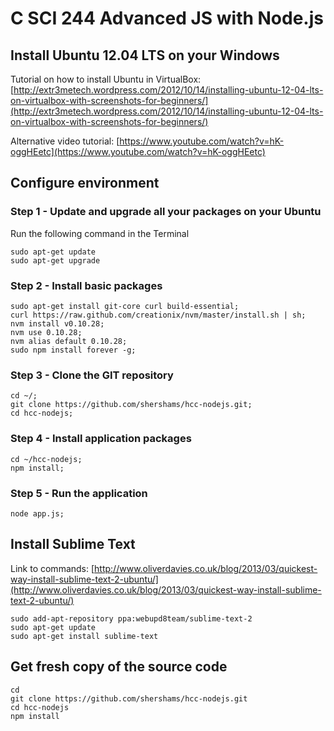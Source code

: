 # C SCI 244 Advanced JS with Node.js

## Install Ubuntu 12.04 LTS on your Windows

Tutorial on how to install Ubuntu in VirtualBox: [http://extr3metech.wordpress.com/2012/10/14/installing-ubuntu-12-04-lts-on-virtualbox-with-screenshots-for-beginners/](http://extr3metech.wordpress.com/2012/10/14/installing-ubuntu-12-04-lts-on-virtualbox-with-screenshots-for-beginners/)

Alternative video tutorial: [https://www.youtube.com/watch?v=hK-oggHEetc](https://www.youtube.com/watch?v=hK-oggHEetc)

## Configure environment

### Step 1 - Update and upgrade all your packages on your Ubuntu

Run the following command in the Terminal

	sudo apt-get update
	sudo apt-get upgrade

### Step 2 - Install basic packages

	sudo apt-get install git-core curl build-essential;
	curl https://raw.github.com/creationix/nvm/master/install.sh | sh;
	nvm install v0.10.28;
	nvm use 0.10.28;
	nvm alias default 0.10.28;
	sudo npm install forever -g;
	
### Step 3 - Clone the GIT repository

	cd ~/;
	git clone https://github.com/shershams/hcc-nodejs.git;
	cd hcc-nodejs;

### Step 4 - Install application packages

	cd ~/hcc-nodejs;
	npm install;

### Step 5 - Run the application

	node app.js;

## Install Sublime Text

Link to commands: [http://www.oliverdavies.co.uk/blog/2013/03/quickest-way-install-sublime-text-2-ubuntu/](http://www.oliverdavies.co.uk/blog/2013/03/quickest-way-install-sublime-text-2-ubuntu/)

	sudo add-apt-repository ppa:webupd8team/sublime-text-2
	sudo apt-get update
	sudo apt-get install sublime-text


## Get fresh copy of the source code

	cd
	git clone https://github.com/shershams/hcc-nodejs.git
	cd hcc-nodejs
	npm install